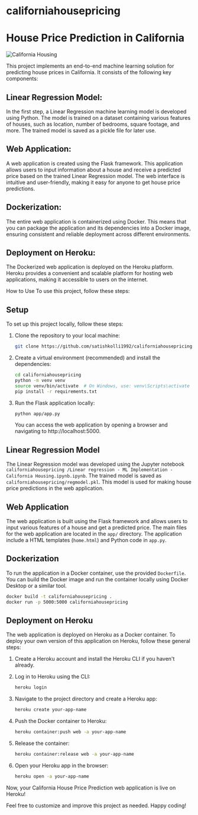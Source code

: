 # californiahousepricing

# House Price Prediction in California

![California Housing](california.jpg)

This project implements an end-to-end machine learning solution for predicting house prices in California. It consists of the following key components:

## Linear Regression Model: 
In the first step, a Linear Regression machine learning model is developed using Python. The model is trained on a dataset containing various features of houses, such as location, number of bedrooms, square footage, and more. The trained model is saved as a pickle file for later use.

## Web Application:
A web application is created using the Flask framework. This application allows users to input information about a house and receive a predicted price based on the trained Linear Regression model. The web interface is intuitive and user-friendly, making it easy for anyone to get house price predictions.

## Dockerization:
The entire web application is containerized using Docker. This means that you can package the application and its dependencies into a Docker image, ensuring consistent and reliable deployment across different environments.

## Deployment on Heroku:
The Dockerized web application is deployed on the Heroku platform. Heroku provides a convenient and scalable platform for hosting web applications, making it accessible to users on the internet.

How to Use
To use this project, follow these steps:

## Setup
To set up this project locally, follow these steps:

1. Clone the repository to your local machine:

   ```bash
   git clone https://github.com/satishkolli1992/californiahousepricing.git
   ```

2. Create a virtual environment (recommended) and install the dependencies:

   ```bash
   cd californiahousepricing
   python -m venv venv
   source venv/bin/activate  # On Windows, use: venv\Scripts\activate
   pip install -r requirements.txt
   ```

3. Run the Flask application locally:

   ```bash
   python app/app.py
   ```

   You can access the web application by opening a browser and navigating to http://localhost:5000.



## Linear Regression Model
The Linear Regression model was developed using the Jupyter notebook `californiahousepricing
/Linear regression - ML Implementation - California Housing.ipynb.ipynb`. The trained model is saved as `californiahousepricing/regmodel.pkl`. This model is used for making house price predictions in the web application.

## Web Application
The web application is built using the Flask framework and allows users to input various features of a house and get a predicted price. The main files for the web application are located in the `app/` directory. The application include a HTML templates (`home.html`) and Python code in `app.py`.

## Dockerization
To run the application in a Docker container, use the provided `Dockerfile`. You can build the Docker image and run the container locally using Docker Desktop or a similar tool.

```bash
docker build -t californiahousepricing .
docker run -p 5000:5000 californiahousepricing
```

## Deployment on Heroku
The web application is deployed on Heroku as a Docker container. To deploy your own version of this application on Heroku, follow these general steps:

1. Create a Heroku account and install the Heroku CLI if you haven't already.

2. Log in to Heroku using the CLI:

   ```bash
   heroku login
   ```

3. Navigate to the project directory and create a Heroku app:

   ```bash
   heroku create your-app-name
   ```

4. Push the Docker container to Heroku:

   ```bash
   heroku container:push web -a your-app-name
   ```

5. Release the container:

   ```bash
   heroku container:release web -a your-app-name
   ```

6. Open your Heroku app in the browser:

   ```bash
   heroku open -a your-app-name
   ```

Now, your California House Price Prediction web application is live on Heroku!

Feel free to customize and improve this project as needed. Happy coding!
